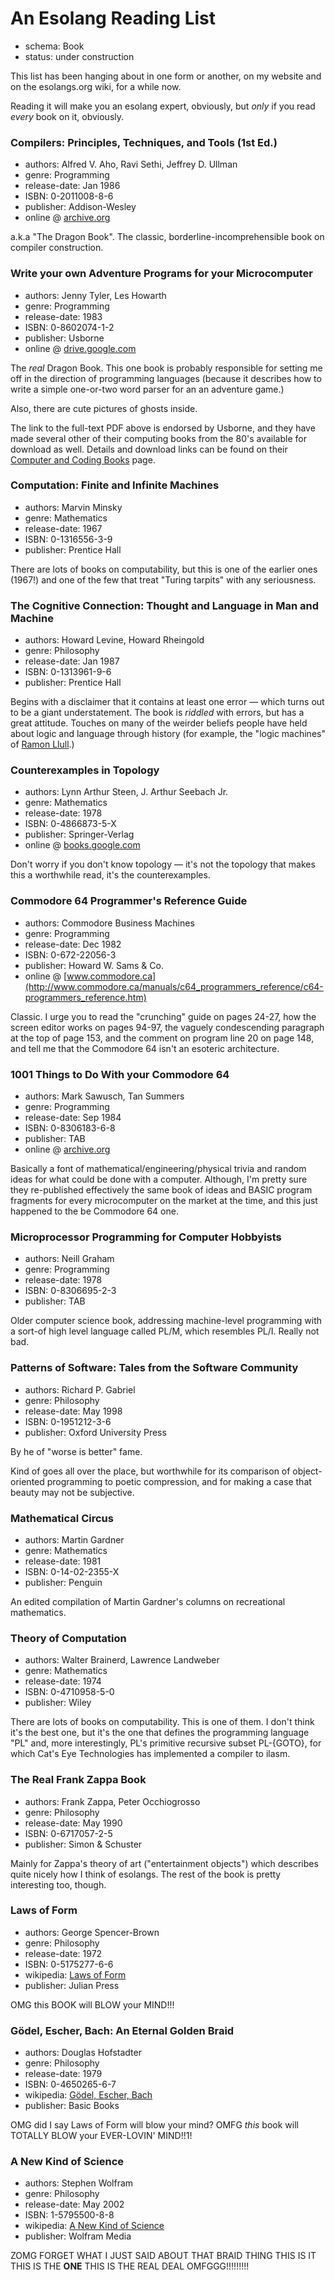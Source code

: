 An Esolang Reading List
=======================

*   schema: Book
*   status: under construction

This list has been hanging about in one form or another, on my website
and on the esolangs.org wiki, for a while now.

Reading it will make you an esolang expert, obviously, but *only* if
you read *every* book on it, obviously.

### Compilers: Principles, Techniques, and Tools (1st Ed.)

*   authors: Alfred V. Aho, Ravi Sethi, Jeffrey D. Ullman
*   genre: Programming
*   release-date: Jan 1986
*   ISBN: 0-2011008-8-6
*   publisher: Addison-Wesley
*   online @ [archive.org](https://archive.org/details/compilersprincip00ahoa)

a.k.a "The Dragon Book".  The classic, borderline-incomprehensible
book on compiler construction.

### Write your own Adventure Programs for your Microcomputer

*   authors: Jenny Tyler, Les Howarth
*   genre: Programming
*   release-date: 1983
*   ISBN: 0-8602074-1-2
*   publisher: Usborne
*   online @ [drive.google.com](https://drive.google.com/file/d/0Bxv0SsvibDMTYkFJbUswOHFQclE/view)

The *real* Dragon Book.  This one book is probably responsible for setting
me off in the direction of programming languages (because it describes how
to write a simple one-or-two word parser for an an adventure game.)

Also, there are cute pictures of ghosts inside.

The link to the full-text PDF above is endorsed by Usborne, and they have made
several other of their computing books from the 80's available for download
as well.  Details and download links can be found on their
[Computer and Coding Books](https://usborne.com/browse-books/features/computer-and-coding-books/)
page.

### Computation: Finite and Infinite Machines

*   authors: Marvin Minsky
*   genre: Mathematics
*   release-date: 1967
*   ISBN: 0-1316556-3-9
*   publisher: Prentice Hall

There are lots of books on computability, but this is one of the earlier
ones (1967!) and one of the few that treat "Turing tarpits" with any
seriousness.

### The Cognitive Connection: Thought and Language in Man and Machine

*   authors: Howard Levine, Howard Rheingold
*   genre: Philosophy
*   release-date: Jan 1987
*   ISBN: 0-1313961-9-6
*   publisher: Prentice Hall

Begins with a disclaimer that it contains at least one error — which turns
out to be a giant understatement.  The book is *riddled* with errors, but
has a great attitude.  Touches on many of the weirder beliefs people have
held about logic and language through history (for example, the "logic
machines" of [Ramon Llull](http://en.wikipedia.org/wiki/Ramon_Llull).)

### Counterexamples in Topology

*   authors: Lynn Arthur Steen, J. Arthur Seebach Jr.
*   genre: Mathematics
*   release-date: 1978
*   ISBN: 0-4866873-5-X
*   publisher: Springer-Verlag
*   online @ [books.google.com](https://books.google.co.uk/books?id=Uz0rV250nhsC&lpg=PP1&dq=isbn%3A048668735X&pg=PP1#v=onepage&q&f=false)

Don't worry if you don't know topology — it's not the topology that makes
this a worthwhile read, it's the counterexamples.

### Commodore 64 Programmer's Reference Guide

*   authors: Commodore Business Machines
*   genre: Programming
*   release-date: Dec 1982
*   ISBN: 0-672-22056-3
*   publisher: Howard W. Sams & Co.
*   online @ [www.commodore.ca](http://www.commodore.ca/manuals/c64_programmers_reference/c64-programmers_reference.htm)

Classic.  I urge you to read the "crunching" guide on pages 24-27, how the
screen editor works on pages 94-97, the vaguely condescending
paragraph at the top of page 153, and the comment on program line 20
on page 148, and tell me that the Commodore 64 isn't an esoteric architecture.

### 1001 Things to Do With your Commodore 64

*   authors: Mark Sawusch, Tan Summers
*   genre: Programming
*   release-date: Sep 1984
*   ISBN: 0-8306183-6-8
*   publisher: TAB
*   online @ [archive.org](https://archive.org/details/1001_Things_to_do_with_your_Commodore_64_1984_TAB_Books)

Basically a font of mathematical/engineering/physical trivia and
random ideas for what could be done with a computer.  Although, I'm pretty
sure they re-published effectively the same book of ideas and BASIC
program fragments for every microcomputer on the market at the time, and
this just happened to the be Commodore 64 one.

### Microprocessor Programming for Computer Hobbyists

*   authors: Neill Graham
*   genre: Programming
*   release-date: 1978
*   ISBN: 0-8306695-2-3
*   publisher: TAB

Older computer science book, addressing machine-level programming with
a sort-of high level language called PL/M, which resembles PL/I.  Really
not bad.

### Patterns of Software: Tales from the Software Community

*   authors: Richard P. Gabriel
*   genre: Philosophy
*   release-date: May 1998
*   ISBN: 0-1951212-3-6
*   publisher: Oxford University Press

By he of "worse is better" fame.

Kind of goes all over the place, but worthwhile for its comparison of
object-oriented programming to poetic compression,
and for making a case that beauty may not be subjective.

### Mathematical Circus

*   authors: Martin Gardner
*   genre: Mathematics
*   release-date: 1981
*   ISBN: 0-14-02-2355-X
*   publisher: Penguin

An edited compilation of Martin Gardner's columns on recreational mathematics.

### Theory of Computation

*   authors: Walter Brainerd, Lawrence Landweber
*   genre: Mathematics
*   release-date: 1974
*   ISBN: 0-4710958-5-0
*   publisher: Wiley

There are lots of books on computability.  This is one of them.  I don't
think it's the best one, but it's the one that defines the programming
language "PL" and, more interestingly, PL's primitive recursive subset
PL-{GOTO}, for which Cat's Eye Technologies has implemented a compiler
to ilasm.

### The Real Frank Zappa Book

*   authors: Frank Zappa, Peter Occhiogrosso
*   genre: Philosophy
*   release-date: May 1990
*   ISBN: 0-6717057-2-5
*   publisher: Simon & Schuster

Mainly for Zappa's theory of art ("entertainment objects") which describes
quite nicely how I think of esolangs.  The rest of the book is
pretty interesting too, though.

### Laws of Form

*   authors: George Spencer-Brown
*   genre: Philosophy
*   release-date: 1972
*   ISBN: 0-5175277-6-6
*   wikipedia: [Laws of Form](https://en.wikipedia.org/wiki/Laws_of_Form)
*   publisher: Julian Press

OMG this BOOK will BLOW your MIND!!!

### Gödel, Escher, Bach: An Eternal Golden Braid

*   authors: Douglas Hofstadter
*   genre: Philosophy
*   release-date: 1979
*   ISBN: 0-4650265-6-7
*   wikipedia: [Gödel, Escher, Bach](https://en.wikipedia.org/wiki/G%C3%B6del,_Escher,_Bach)
*   publisher: Basic Books

OMG did I say Laws of Form will blow your mind? OMFG *this* book will
TOTALLY BLOW your EVER-LOVIN' MIND!!1!

### A New Kind of Science

*   authors: Stephen Wolfram
*   genre: Philosophy
*   release-date: May 2002
*   ISBN: 1-5795500-8-8
*   wikipedia: [A New Kind of Science](https://en.wikipedia.org/wiki/A_New_Kind_of_Science)
*   publisher: Wolfram Media

ZOMG FORGET WHAT I JUST SAID ABOUT THAT BRAID THING
THIS IS IT THIS IS THE **ONE** THIS IS THE REAL DEAL OMFGGG!!!!!!!!!
